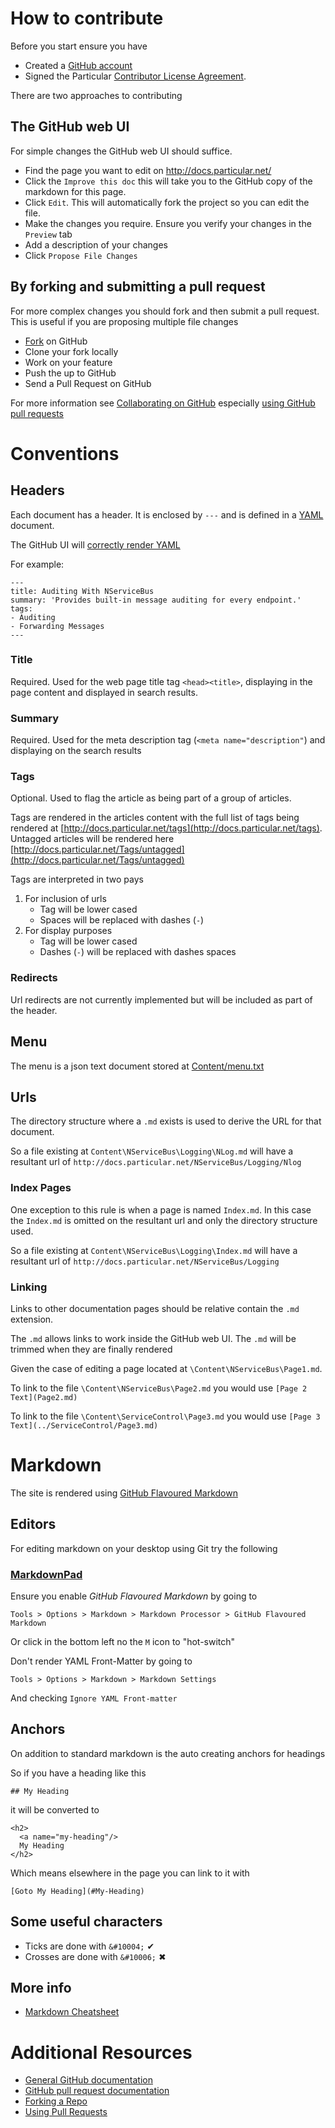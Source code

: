 # How to contribute

Before you start ensure you have

 *  Created a [GitHub account](https://github.com/signup/free)
 *  Signed the Particular [Contributor License Agreement](http://www.particular.net/contributors-license-agreement-consent).

There are two approaches to contributing

## The GitHub web UI  

For simple changes the GitHub web UI should suffice.

 * Find the page you want to edit on http://docs.particular.net/
 * Click the `Improve this doc` this will take you to the GitHub copy of the markdown for this page.
 * Click `Edit`. This will automatically fork the project so you can edit the file.
 * Make the changes you require. Ensure you verify your changes in the `Preview` tab
 * Add a description of your changes
 * Click `Propose File Changes`

## By forking and submitting a pull request

For more complex changes you should fork and then submit a pull request. This is useful if you are proposing multiple file changes

 * [Fork](http://help.github.com/forking/) on GitHub
 * Clone your fork locally
 * Work on your feature
 * Push the up to GitHub
 * Send a Pull Request on GitHub

For more information see [Collaborating on GitHub](https://help.github.com/categories/63/articles) especially [using GitHub pull requests](https://help.github.com/articles/using-pull-requests) 

# Conventions

## Headers

Each document has a header. It is enclosed by `---` and is defined in a [YAML](http://en.wikipedia.org/wiki/YAML) document.

The GitHub  UI will [correctly render YAML](https://github.com/blog/1647-viewing-yaml-metadata-in-your-documents)

For example:

```
---
title: Auditing With NServiceBus
summary: 'Provides built-in message auditing for every endpoint.'
tags:
- Auditing
- Forwarding Messages
---
```

### Title

Required. Used for the web page title tag `<head><title>`, displaying in the page content and displayed in search results.

### Summary

Required. Used for the meta description tag (`<meta name="description"`) and displaying on the search results

### Tags

Optional. Used to flag the article as being part of a group of articles.

Tags are rendered in the articles content with the full list of tags being rendered at [http://docs.particular.net/tags](http://docs.particular.net/tags). Untagged articles will be rendered here [http://docs.particular.net/Tags/untagged](http://docs.particular.net/Tags/untagged)

Tags are interpreted in two pays 

1. For inclusion of urls
   * Tag will be lower cased
   * Spaces will be replaced with dashes (`-`) 
2. For display purposes 
   * Tag will be lower cased
   * Dashes (`-`) will be replaced with dashes spaces 

### Redirects

Url redirects are not currently implemented but will be included as part of the header.

## Menu

The menu is a json text document stored at [Content/menu.txt](Content/menu.txt)

## Urls

The directory structure where a `.md` exists is used to derive the URL for that document. 

So a file existing at `Content\NServiceBus\Logging\NLog.md` will have a resultant url of `http://docs.particular.net/NServiceBus/Logging/Nlog`

### Index Pages

One exception to this rule is when a page is named `Index.md`. In this case the `Index.md` is omitted on the resultant url and only the directory structure used.

So a file existing at `Content\NServiceBus\Logging\Index.md` will have a resultant url of `http://docs.particular.net/NServiceBus/Logging`

### Linking

Links to other documentation pages should be relative contain the `.md` extension. 

The `.md` allows links to work inside the GitHub web UI. The `.md` will be trimmed when they are finally rendered

Given the case of editing a page located at `\Content\NServiceBus\Page1.md`.

To link to the file `\Content\NServiceBus\Page2.md` you would use `[Page 2 Text](Page2.md)`

To link to the file `\Content\ServiceControl\Page3.md` you would use `[Page 3 Text](../ServiceControl/Page3.md)`

# Markdown

The site is rendered using [GitHub Flavoured Markdown](https://help.github.com/articles/github-flavored-markdown)

## Editors
For editing markdown on your desktop using Git try the following

### [MarkdownPad](http://markdownpad.com/)

Ensure you enable *GitHub Flavoured Markdown* by going to 

    Tools > Options > Markdown > Markdown Processor > GitHub Flavoured Markdown

Or click in the bottom left no the `M` icon to "hot-switch"

Don't render YAML Front-Matter by going to  

    Tools > Options > Markdown > Markdown Settings 

And checking `Ignore YAML Front-matter`
  

## Anchors

On addition to standard markdown is the auto creating anchors for headings

So if you have a heading like this 

    ## My Heading

it will be converted to 

    <h2>
      <a name="my-heading"/>
      My Heading
    </h2>

Which means elsewhere in the page you can link to it with  

    [Goto My Heading](#My-Heading)

## Some useful characters

 * Ticks are done with `&#10004;` &#10004;
 * Crosses are done with `&#10006;` &#10006;

## More info
 
 * [Markdown Cheatsheet](https://github.com/adam-p/markdown-here/wiki/Markdown-Cheatsheet)

# Additional Resources

* [General GitHub documentation](http://help.github.com/)
* [GitHub pull request documentation](http://help.github.com/send-pull-requests/)
* [Forking a Repo](https://help.github.com/articles/fork-a-repo)
* [Using Pull Requests](https://help.github.com/articles/using-pull-requests)
